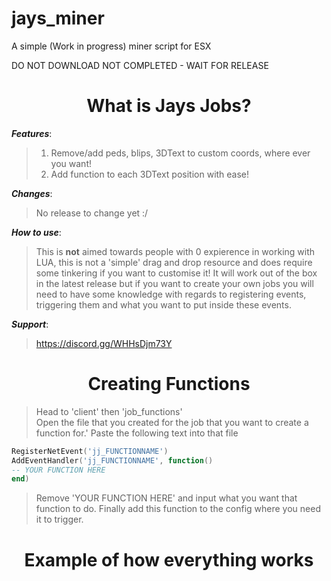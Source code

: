 # jays_miner
A simple (Work in progress) miner script for ESX

DO NOT DOWNLOAD NOT COMPLETED - WAIT FOR RELEASE

<h1 align="center">What is Jays Jobs?</a></h1>


***Features***:
>1. Remove/add peds, blips, 3DText to custom coords, where ever you want!
>2. Add function to each 3DText position with ease!

***Changes***:
>No release to change yet :/

***How to use***:
>This is **not** aimed towards people with 0 expierence in working with LUA, this is not a 'simple' drag and drop resource and does require some tinkering if you want to customise it! It will work out of the box in the latest release but if you want to create your own jobs you will need to have some knowledge with regards to registering events, triggering them and what you want to put inside these events.

***Support***:
>https://discord.gg/WHHsDjm73Y

<h1 align="center">Creating Functions</a></h1>  

>Head to 'client' then 'job_functions'  
>Open the file that you created for the job that you want to create a function for.'
>Paste the following text into that file
   
   ```lua
RegisterNetEvent('jj_FUNCTIONNAME')
AddEventHandler('jj_FUNCTIONNAME', function()
   -- YOUR FUNCTION HERE
end)
   ``` 
   
>Remove 'YOUR FUNCTION HERE' and input what you want that function to do.
>Finally add this function to the config where you need it to trigger.

<h1 align="center">Example of how everything works</a></h1> 
